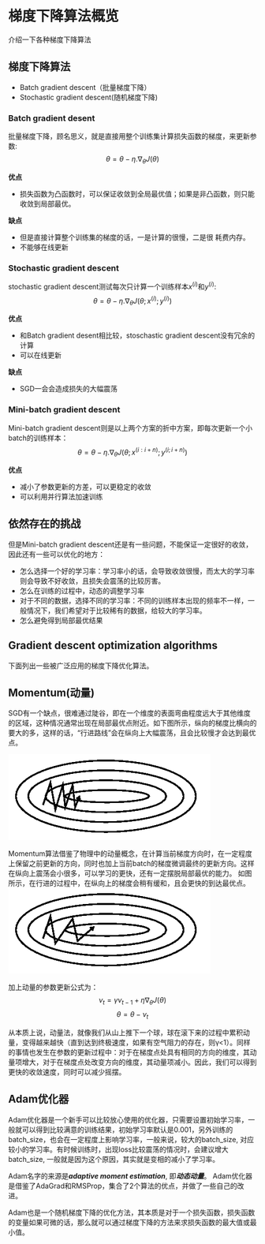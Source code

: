 
# 梯度下降算法概览
介绍一下各种梯度下降算法
## 梯度下降算法
* Batch gradient descent（批量梯度下降）
* Stochastic gradient descent(随机梯度下降)

### Batch gradient desent

批量梯度下降，顾名思义，就是直接用整个训练集计算损失函数的梯度，来更新参数:
$$\theta = \theta - \eta . \nabla_\theta J(\theta)$$

**优点**
* 损失函数为凸函数时，可以保证收敛到全局最优值；如果是非凸函数，则只能收敛到局部最优。

**缺点**
* 但是直接计算整个训练集的梯度的话，一是计算的很慢，二是很 耗费内存。
* 不能够在线更新

### Stochastic gradient descent

stochastic gradient descent测试每次只计算一个训练样本$x^{(i)}$和$y^{(i)}$:
$$\theta = \theta - \eta . \nabla_\theta J(\theta; x^{(i)}; y^{(i)})$$

**优点**
* 和Batch gradient desent相比较，stoschastic gradient descent没有冗余的计算
* 可以在线更新

**缺点**
* SGD一会会造成损失的大幅震荡

### Mini-batch gradient descent
Mini-batch gradient descent则是以上两个方案的折中方案，即每次更新一个小batch的训练样本：
$$\theta = \theta - \eta . \nabla_{\theta}J(\theta; x^{(i:i+n)}; y^{(i;i+n)})$$

**优点**

* 减小了参数更新的方差，可以更稳定的收敛
* 可以利用并行算法加速训练

## 依然存在的挑战

但是Mini-batch gradient descent还是有一些问题，不能保证一定很好的收敛，因此还有一些可以优化的地方：

* 怎么选择一个好的学习率：学习率小的话，会导致收敛很慢，而太大的学习率则会导致不好收敛，且损失会震荡的比较厉害。
* 怎么在训练的过程中，动态的调整学习率
* 对于不同的数据，选择不同的学习率：不同的训练样本出现的频率不一样，一般情况下，我们希望对于比较稀有的数据，给较大的学习率。
* 怎么避免得到局部最优结果

## Gradient descent optimization algorithms
下面列出一些被广泛应用的梯度下降优化算法。

## Momentum(动量)
SGD有一个缺点，很难通过陡谷，即在一个维度的表面弯曲程度远大于其他维度的区域，这种情况通常出现在局部最优点附近。如下图所示，纵向的梯度比横向的要大的多，这样的话，“行进路线”会在纵向上大幅震荡，且会比较慢才会达到最优点。

![不加动量](./images/without_momentum.gif)

Momentum算法借鉴了物理中的动量概念，在计算当前梯度方向时，在一定程度上保留之前更新的方向，同时也加上当前batch的梯度微调最终的更新方向。这样在纵向上震荡会小很多，可以学习的更快，还有一定摆脱局部最优的能力。
如图所示，在行进的过程中，在纵向上的梯度会稍有缓和，且会更快的到达最优点。
![加动量](./images/with_momentum.gif)

加上动量的参数更新公式为：
$$\nu_{t} = \gamma\nu_{t-1} + \eta \nabla_{\theta}J(\theta)$$
$$\theta = \theta - \nu_{t}$$

从本质上说，动量法，就像我们从山上推下一个球，球在滚下来的过程中累积动量，变得越来越快（直到达到终极速度，如果有空气阻力的存在，则γ<1）。同样的事情也发生在参数的更新过程中：对于在梯度点处具有相同的方向的维度，其动量项增大，对于在梯度点处改变方向的维度，其动量项减小。因此，我们可以得到更快的收敛速度，同时可以减少摇摆。

## Adam优化器

Adam优化器是一个新手可以比较放心使用的优化器，只需要设置初始学习率，一般就可以得到比较满意的训练结果，初始学习率默认是0.001，另外训练的batch_size，也会在一定程度上影响学习率，一般来说，较大的batch_size, 对应较小的学习率。有时候训练时，出现loss比较震荡的情况时，会建议增大batch_size, 一般就是因为这个原因，其实就是变相的减小了学习率。

Adam名字的来源是***adaptive moment estimation***, 即***动态动量***。 Adam优化器是借鉴了AdaGrad和RMSProp，集合了2个算法的优点，并做了一些自己的改进。

Adam也是一个随机梯度下降的优化方法，其本质是对于一个损失函数，损失函数的变量如果可微的话，那么就可以通过梯度下降的方法来求损失函数的最大值或最小值。